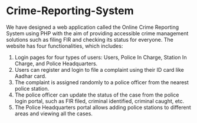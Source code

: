 # Crime-Reporting-System

We have designed a web application called the Online Crime Reporting System using PHP with the aim of providing accessible crime management solutions such as filing FIR and checking its status for everyone. The website has four functionalities, which includes:

1. Login pages for four types of users: Users, Police In Charge, Station In Charge, and Police Headquarters.
2. Users can register and login to file a complaint using their ID card like Aadhar card.
3. The complaint is assigned randomly to a police officer from the nearest police station.
4. The police officer can update the status of the case from the police login portal, such as FIR filed, criminal identified, criminal caught, etc.
6. The Police Headquarters portal allows adding police stations to different areas and viewing all the cases.
